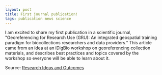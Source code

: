```yaml
---
layout: post
title: First journal publication!
tags: publication news science
---
```


I am excited to share my first publication in a scientific journal, "Georeferencing for Research Use (GRU): An integrated geospatial training paradigm for biocollections researchers and data providers." This article came from an idea at an iDigBio workshop on georeferencing collection materials, and describes best practices and topics covered by the workshop so everyone will be able to learn about it.

Source: [Research Ideas and Outcomes](https://doi.org/10.3897/rio.4.e32449)
